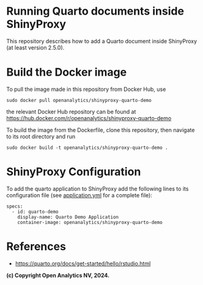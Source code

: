 # Running Quarto documents inside ShinyProxy

This repository describes how to add a Quarto document inside ShinyProxy (at least version 2.5.0).

# Build the Docker image

To pull the image made in this repository from Docker Hub, use

```
sudo docker pull openanalytics/shinyproxy-quarto-demo
```

the relevant Docker Hub repository can be found at https://hub.docker.com/r/openanalytics/shinyproxy-quarto-demo

To build the image from the Dockerfile, clone this repository, then navigate to its root directory and run

```
sudo docker build -t openanalytics/shinyproxy-quarto-demo .
```

# ShinyProxy Configuration

To add the quarto application to ShinyProxy add the following lines to its configuration file (see [application.yml](./application.yml) for a complete file):
```
specs:
  - id: quarto-demo
    display-name: Quarto Demo Application
    container-image: openanalytics/shinyproxy-quarto-demo
```

# References
* https://quarto.org/docs/get-started/hello/rstudio.html


**(c) Copyright Open Analytics NV, 2024.**